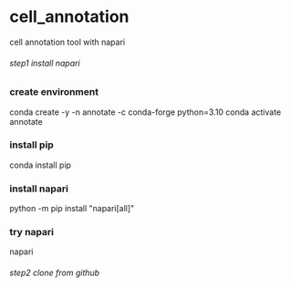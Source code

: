 # cell_annotation
cell annotation tool with napari
###### step1 install napari
### create environment
conda create -y -n annotate -c conda-forge python=3.10
conda activate annotate
### install pip
conda install pip
### install napari
python -m pip install "napari[all]"
### try napari
napari

###### step2 clone from github
